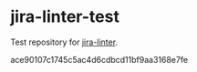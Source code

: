 # jira-linter-test

Test repository for [jira-linter].

[jira-linter]: https://github.com/btwrk/action-jira-linter
ace90107c1745c5ac4d6cdbcd11bf9aa3168e7fe
